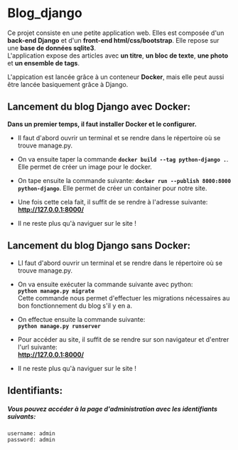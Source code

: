 # Blog_django

Ce projet consiste en une petite application web. Elles est composée d'un **back-end Django** et d'un **front-end html/css/bootstrap**. Elle repose sur une **base de données sqlite3**.  
L'application expose des articles avec **un titre**, **un bloc de texte**, **une photo** et **un ensemble de tags**.  

L'appication est lancée grâce à un conteneur **Docker**, mais elle peut aussi être lancée basiquement grâce à Django.
 
## Lancement du blog Django avec Docker:  

**Dans un premier temps, il faut installer Docker et le configurer.**  

* Il faut d'abord ouvrir un terminal et se rendre dans le répertoire où se trouve manage.py. 

* On va ensuite taper la commande **`docker build --tag python-django .`**. Elle permet de créer un image pour le docker.  

* On tape ensuite la commande suivante: **`docker run --publish 8000:8000 python-django`**. Elle permet de créer un container pour notre site.  

* Une fois cette cela fait, il suffit de se rendre à l'adresse suivante: **http://127.0.0.1:8000/**  

* Il ne reste plus qu'à naviguer sur le site !  

## Lancement du blog Django sans Docker:  

* Ll faut d'abord ouvrir un terminal et se rendre dans le répertoire où se trouve manage.py.  

* On va ensuite exécuter la commande suivante avec python:  
     **`python manage.py migrate`**    
  Cette commande nous permet d'effectuer les migrations nécessaires au bon fonctionnement du blog s'il y en a.  
  
* On effectue ensuite la commande suivante:  
     **`python manage.py runserver`**    
     
* Pour accéder au site, il suffit de se rendre sur son navigateur et d'entrer l'url suivante:  
     **http://127.0.0.1:8000/**    
     
* Il ne reste plus qu'à naviguer sur le site !  

## Identifiants:  
##### Vous pouvez accéder à la page d'administration avec les identifiants suivants:  
    username: admin  
    password: admin
